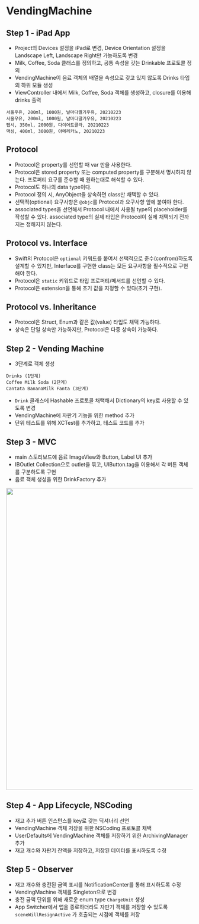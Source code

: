 # VendingMachine

## Step 1 - iPad App
-  Project의 Devices 설정을 iPad로 변경, Device Orientation 설정을 Landscape Left, Landscape Right만 가능하도록 변경
- Milk, Coffee, Soda 클래스를 정의하고, 공통 속성을 갖는 Drinkable 프로토콜 정의
- VendingMachine이 음료 객체의 배열을 속성으로 갖고 있지 않도록 Drinks 타입의 하위 모듈 생성
- ViewController 내에서 Milk, Coffee, Soda 객체를 생성하고, closure를 이용해 drinks 출력
```
서울우유, 200ml, 1000원, 날마다딸기우유, 20210223
서울우유, 200ml, 1000원, 날마다딸기우유, 20210223
펩시, 350ml, 2000원, 다이어트콜라, 20210223
맥심, 400ml, 3000원, 아메리카노, 20210223
```

## Protocol
- Protocol은 property를 선언할 때 var 만을 사용한다.
- Protocol은 stored property 또는 computed property를 구분해서 명시하지 않는다. 프로퍼티 요구를 준수할 때 원하는대로 해석할 수 있다.
- Protocol도 하나의 data type이다.
- Protocol 정의 시, AnyObject을 상속하면 class만 채택할 수 있다.
- 선택적(optional) 요구사항은 `@objc`를 Protocol과 요구사항 앞에 붙여야 한다.
- associated types을 선언해서 Protocol 내에서 사용될 type의 placeholder를 작성할 수 있다. associated type의 실제 타입은 Protocol이 실제 채택되기 전까지는 정해지지 않는다.

## Protocol vs. Interface
- Swift의 Protocol은 `optional` 키워드를 붙여서 선택적으로 준수(confrom)하도록 설계할 수 있지만, Interface를 구현한 class는 모든 요구사항을 필수적으로 구현해야 한다.
- Protocol은 `static` 키워드로 타입 프로퍼티/메서드를 선언할 수 있다.
- Protocol은 extension을 통해 초기 값을 지정할 수 있다(초기 구현).

## Protocol vs. Inheritance
- Protocol은 Struct, Enum과 같은 값(value) 타입도 채택 가능하다.
- 상속은 단일 상속만 가능하지만, Protocol은 다중 상속이 가능하다.

## Step 2 - Vending Machine
- 3단계로 객체 생성
```
Drinks (1단계)
Coffee Milk Soda (2단계)
Cantata BananaMilk Fanta (3단계)
```
- `Drink` 클래스에 Hashable 프로토콜 채택해서 Dictionary의 key로 사용할 수 있도록 변경
- VendingMachine에 자판기 기능을 위한 method 추가
- 단위 테스트를 위해 XCTest를 추가하고, 테스트 코드를 추가

## Step 3 - MVC
- main 스토리보드에 음료 ImageView와 Button, Label UI 추가
- IBOutlet Collection으로 outlet을 묶고, UIButton.tag을 이용해서 각 버튼 객체를 구분하도록 구현
- 음료 객체 생성을 위한 DrinkFactory 추가
<img width="812" alt="" src="https://user-images.githubusercontent.com/75113784/109928382-bda74b00-7d08-11eb-893b-de88d6cffb68.png">

## Step 4 - App Lifecycle, NSCoding
- 재고 추가 버튼 인스턴스를 key로 갖는 딕셔너리 선언
- VendingMachine 객체 저장을 위한 NSCoding 프로토콜 채택
- UserDefaults에 VendingMachine 객체를 저장하기 위한 ArchivingManager 추가
- 재고 개수와 자판기 잔액을 저장하고, 저장된 데이터를 표시하도록 수정

## Step 5 - Observer
- 재고 개수와 충전된 금액 표시를 NotificationCenter를 통해 표시하도록 수정
- VendingMachine 객체를 Singleton으로 변경
- 충전 금액 단위를 위해 새로운 enum type `ChargeUnit` 생성
- App Switcher에서 앱을 종료하더라도 자판기 객체를 저장할 수 있도록  `sceneWillResignActive` 가 호출되는 시점에 객체를 저장
